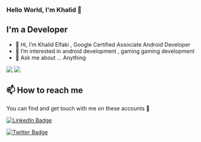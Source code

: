 ### Hello World, I'm Khalid  👋

<!-- 
<img align="right" alt="GIF" src="https://github.com/arsentieva/arsentieva/blob/main/code.gif?raw=true" width="500" height="320" />

-->

## I'm a  Developer
- 👋 Hi, I’m Khalid Elfaki , Google Certified Associate Android Developer 
- 👀 I’m interested in android development , gaming gaming development
- 💬 Ask me about ... Anything


<p float="center">
  <img  src="https://github-readme-stats.vercel.app/api?username=fast050&show_icons=true&theme=dark&count_private=true&hide=contribs,issue" /> <img  src="https://github-readme-stats.vercel.app/api/top-langs/?username=fast050&layout=compact&theme=dark" />
</p>




<!--
[portfolio]: https://arsentieva.github.io/profile/
-->
## 📫 How to reach me

You can find and get touch with me on these accounts 👀

[![LinkedIn Badge](https://img.shields.io/badge/Khalid-follow%20on%20linkedin-blue?style=for-the-badge&logo=linkedin)](https://www.linkedin.com/in/khalid-mohamed-developer/)

[![Twitter Badge](https://img.shields.io/badge/Khalid-follow%20on%20twitter-blue?style=for-the-badge&logo=twitter)](https://twitter.com/khalidelfaki11)
